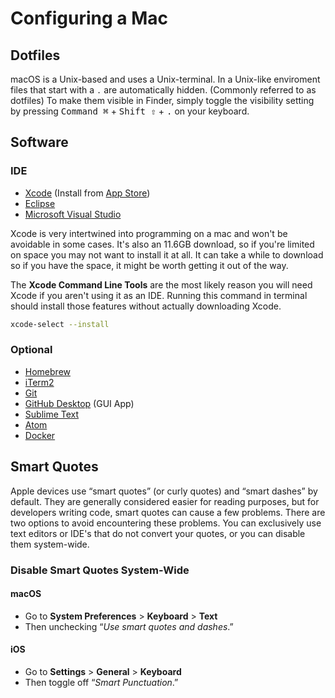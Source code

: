 # Configuring a Mac

## Dotfiles
macOS is a Unix-based and uses a Unix-terminal. In a Unix-like enviroment files that start with a `.` are automatically hidden. (Commonly referred to as dotfiles) To make them visible in Finder, simply toggle the visibility setting by pressing <kbd>Command ⌘</kbd> + <kbd>Shift ⇧</kbd> + <kbd>.</kbd> on your keyboard.

## Software
### IDE
* [Xcode](https://developer.apple.com/xcode/) (Install from [App Store](https://apps.apple.com/us/app/xcode/id497799835?mt=12))
* [Eclipse](https://www.eclipse.org/eclipseide/)
* [Microsoft Visual Studio](https://code.visualstudio.com/)

Xcode is very intertwined into programming on a mac and won't be avoidable in some cases. It's also an 11.6GB download, so if you're limited on space you may not want to install it at all. It can take a while to download so if you have the space, it might be worth getting it out of the way.

The **Xcode Command Line Tools** are the most likely reason you will need Xcode if you aren't using it as an IDE. Running this command in terminal should install those features without actually downloading Xcode.

```bash
xcode-select --install
```

### Optional
* [Homebrew](https://brew.sh/)
* [iTerm2](https://iterm2.com/)
* [Git](http://git-scm.com/download/mac)
* [GitHub Desktop](https:///mac.github.com/) (GUI App) 
* [Sublime Text](https://www.sublimetext.com/)
* [Atom](https://atom.io/)
* [Docker](https://www.docker.com/)


## Smart Quotes
Apple devices use “smart quotes” (or curly quotes) and “smart dashes” by default. They are generally considered easier for reading purposes, but for developers writing code, smart quotes can cause a few problems. There are two options to avoid encountering these problems. You can exclusively use text editors or IDE's that do not convert your quotes, or you can disable them system-wide.

### Disable Smart Quotes System-Wide
#### macOS
* Go to **System Preferences** > **Keyboard** > **Text**
* Then unchecking “*Use smart quotes and dashes*.”

#### iOS
* Go to **Settings** > **General** > **Keyboard**
* Then toggle off “*Smart Punctuation*.”
